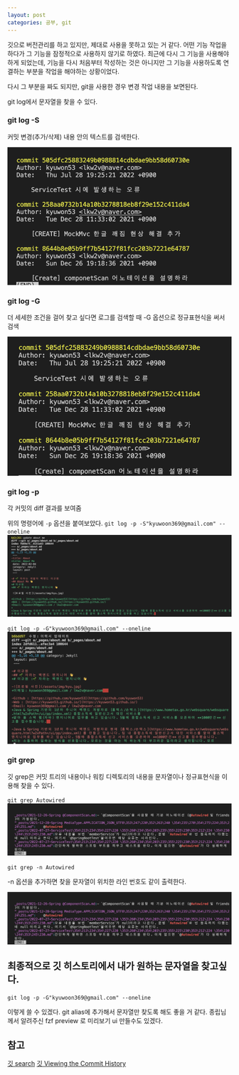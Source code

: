```yaml
---
layout: post
categories: 공부, git
---
```


깃으로 버전관리를 하고 있지만, 제대로 사용을 못하고 있는 거 같다. 
어떤 기능 작업을 하다가 그 기능을 잠정적으로 사용하지 않기로 하였다. 
최근에 다시 그 기능을 사용해야 하게 되었는데, 기능을 다시 처음부터 작성하는 것은 아니지만 그 기능을 사용하도록 연결하는 부분을 작업을 해야하는 상황이었다. 

다시 그 부분을 짜도 되지만, git을 사용한 경우 변경 작업 내용을 보면된다. 

git log에서 문자열을 찾을 수 있다. 

### git log -S 

커밋 변경(추가/삭제) 내용 안의 텍스트를 검색한다. 

![git log -S](/assets/img/%EC%8A%A4%ED%81%AC%EB%A6%B0%EC%83%B7%202023-03-23%20%EC%98%A4%ED%9B%84%2011.22.37.png)

### git log -G

더 세세한 조건을 걸어 찾고 싶다면 로그를 검색할 때 -G 옵션으로 정규표현식을 써서 검색

![git log -G](/assets/img/%EC%8A%A4%ED%81%AC%EB%A6%B0%EC%83%B7%202023-03-23%20%EC%98%A4%ED%9B%84%2011.21.44.png)


### git log -p 
각 커밋의 diff 결과를 보여줌 

위의 명령어에 `-p` 옵션을 붙여보았다. 
`git log -p -S"kyuwoon369@gmail.com" --oneline`
![git log -p -S](/assets/img/%EC%8A%A4%ED%81%AC%EB%A6%B0%EC%83%B7%202023-03-23%20%EC%98%A4%ED%9B%84%2011.02.47.png)

`git log -p -G"kyuwoon369@gmail.com" --oneline`
![git log -p -S](/assets/img/%EC%8A%A4%ED%81%AC%EB%A6%B0%EC%83%B7%202023-03-23%20%EC%98%A4%ED%9B%84%2011.05.01.png)

### git grep 
깃 grep은 커밋 트리의 내용이나 워킹 디렉토리의 내용을 문자열이나 정규표현식을 이용해 찾을 수 있다. 

`git grep Autowired`
![git grep Autowired](/assets/img/%EC%8A%A4%ED%81%AC%EB%A6%B0%EC%83%B7%202023-03-23%20%EC%98%A4%ED%9B%84%2011.26.49.png)

`git grep -n Autowired` 

-n 옵션을 추가하면 찾을 문자열이 위치한 라인 번호도 같이 출력한다. 

![git grep -n](/assets/img/%EC%8A%A4%ED%81%AC%EB%A6%B0%EC%83%B7%202023-03-23%20%EC%98%A4%ED%9B%84%2011.26.49.png)


## 최종적으로 깃 히스토리에서 내가 원하는 문자열을 찾고싶다.    
`git log -p -G"kyuwoon369@gmail.com" --oneline`

이렇게 쓸 수 있겠다. 
git alias에 추가해서 문자열만 찾도록 해도 좋을 거 같다. 
종립님께서 알려주신 fzf preview 로 미리보기 ui 만들수도 있겠다.  

## 참고

[깃 search](https://git-scm.com/book/en/v2/Git-Tools-Searching)
[깃 Viewing the Commit History](https://git-scm.com/book/en/v2/Git-Basics-Viewing-the-Commit-History)

